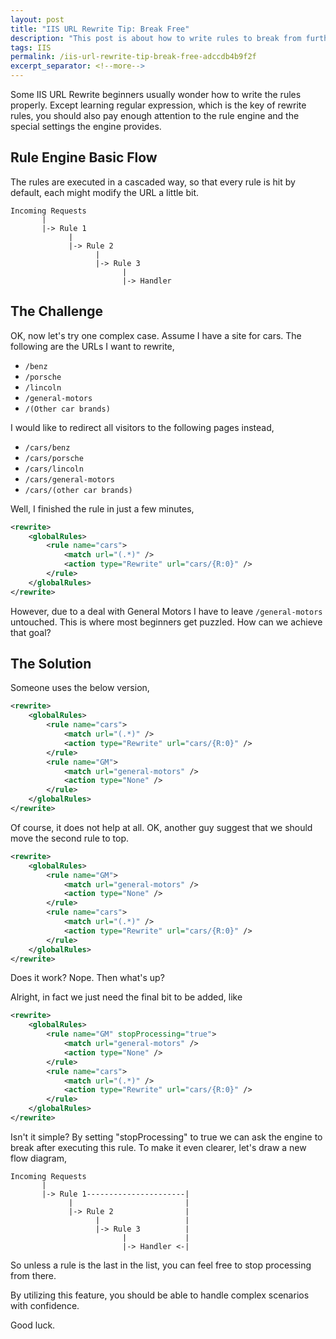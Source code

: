 ```yaml
---
layout: post
title: "IIS URL Rewrite Tip: Break Free"
description: "This post is about how to write rules to break from further processing with the rule engine in IIS URL Rewrite."
tags: IIS
permalink: /iis-url-rewrite-tip-break-free-adccdb4b9f2f
excerpt_separator: <!--more-->
---
```

Some IIS URL Rewrite beginners usually wonder how to write the rules properly. Except learning regular expression, which is the key of rewrite rules, you should also pay enough attention to the rule engine and the special settings the engine provides.
<!--more-->

## Rule Engine Basic Flow
The rules are executed in a cascaded way, so that every rule is hit by default, each might modify the URL a little bit.
``` text
Incoming Requests
       |
       |-> Rule 1
             |
             |-> Rule 2
                   |
                   |-> Rule 3
                         |
                         |-> Handler
```

## The Challenge
OK, now let's try one complex case. Assume I have a site for cars. The following are the URLs I want to rewrite,

* `/benz`
* `/porsche`
* `/lincoln`
* `/general-motors`
* `/(Other car brands)`

I would like to redirect all visitors to the following pages instead,

* `/cars/benz`
* `/cars/porsche`
* `/cars/lincoln`
* `/cars/general-motors`
* `/cars/(other car brands)`

Well, I finished the rule in just a few minutes,

``` xml
<rewrite>
    <globalRules>
        <rule name="cars">
            <match url="(.*)" />
            <action type="Rewrite" url="cars/{R:0}" />
        </rule>
    </globalRules>
</rewrite>
```

However, due to a deal with General Motors I have to leave `/general-motors` untouched. This is where most beginners get puzzled. How can we achieve that goal?

## The Solution
Someone uses the below version,

``` xml
<rewrite>
    <globalRules>
        <rule name="cars">
            <match url="(.*)" />
            <action type="Rewrite" url="cars/{R:0}" />
        </rule>
        <rule name="GM">
            <match url="general-motors" />
            <action type="None" />
        </rule>
    </globalRules>
</rewrite>
```

Of course, it does not help at all. OK, another guy suggest that we should move the second rule to top.

``` xml
<rewrite>
    <globalRules>
        <rule name="GM">
            <match url="general-motors" />
            <action type="None" />
        </rule>
        <rule name="cars">
            <match url="(.*)" />
            <action type="Rewrite" url="cars/{R:0}" />
        </rule>
    </globalRules>
</rewrite>
```

Does it work? Nope. Then what's up?

Alright, in fact we just need the final bit to be added, like

``` xml
<rewrite>
    <globalRules>
        <rule name="GM" stopProcessing="true">
            <match url="general-motors" />
            <action type="None" />
        </rule>
        <rule name="cars">
            <match url="(.*)" />
            <action type="Rewrite" url="cars/{R:0}" />
        </rule>
    </globalRules>
</rewrite>
```

Isn't it simple? By setting "stopProcessing" to true we can ask the engine to break after executing this rule. To make it even clearer, let's draw a new flow diagram,

``` text
Incoming Requests
       |
       |-> Rule 1----------------------|
             |                         |
             |-> Rule 2                |
                   |                   |
                   |-> Rule 3          |
                         |             |
                         |-> Handler <-|
```

So unless a rule is the last in the list, you can feel free to stop processing from there.

By utilizing this feature, you should be able to handle complex scenarios with confidence.

Good luck.
